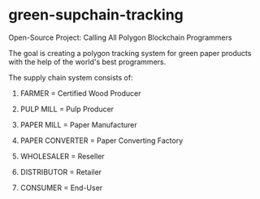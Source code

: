 # green-supchain-tracking

Open-Source Project: Calling All Polygon Blockchain Programmers

The goal is creating a polygon tracking system for green paper products with the help of the world's best programmers.



The supply chain system consists of:

1) FARMER = Certified Wood Producer

2) PULP MILL = Pulp Producer

3) PAPER MILL = Paper Manufacturer

4) PAPER CONVERTER = Paper Converting Factory

5) WHOLESALER = Reseller

6) DISTRIBUTOR = Retailer

7) CONSUMER = End-User
